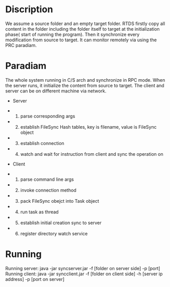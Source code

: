 # Discription
We assume a source folder and an empty target folder. RTDS firstly copy all content in the folder including the folder itself to target at the initialization phase( start of running the program). Then it synchronize every modification from source to target. It can monitor remotely via using the PRC paradiam.

# Paradiam
The whole system running in C/S arch and synchronize in RPC mode. When the server runs, it initialize the content from source to target. The client and server can be on different machine via network.

- Server
 * 1. parse corresponding args
 * 2. establish FileSync Hash tables, key is filename, value is FileSync object
 * 3. establish connection 
 * 4. watch and wait for instruction from client and sync the operation on 
 
- Client
 * 1. parse command line args
 * 2. invoke connection method
 * 3. pack FileSync obejct into Task object
 * 4. run task as thread
 * 5. establish initial creation sync to server
 * 6. register directory watch service
 
# Running
Running server: java -jar syncserver.jar -f [folder on server side] -p [port]
Running client: java -jar syncclient.jar -f [folder on client side] -h [server ip address] -p [port on server]

